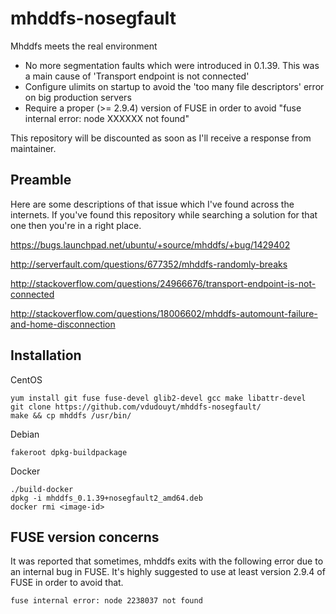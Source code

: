 # mhddfs-nosegfault

Mhddfs meets the real environment

* No more segmentation faults which were introduced in 0.1.39. This was a main cause of 'Transport endpoint is not connected'
* Configure ulimits on startup to avoid the 'too many file descriptors' error on big production servers
* Require a proper (>= 2.9.4) version of FUSE in order to avoid "fuse internal error: node XXXXXX not found"

This repository will be discounted as soon as I'll receive a response from maintainer.

## Preamble

Here are some descriptions of that issue which I've found across the internets. If you've found this repository while searching a solution for that one then you're in a right place.

https://bugs.launchpad.net/ubuntu/+source/mhddfs/+bug/1429402

http://serverfault.com/questions/677352/mhddfs-randomly-breaks

http://stackoverflow.com/questions/24966676/transport-endpoint-is-not-connected

http://stackoverflow.com/questions/18006602/mhddfs-automount-failure-and-home-disconnection 

## Installation

CentOS
```nohighlight
yum install git fuse fuse-devel glib2-devel gcc make libattr-devel
git clone https://github.com/vdudouyt/mhddfs-nosegfault/
make && cp mhddfs /usr/bin/
```

Debian
```nohighlight
fakeroot dpkg-buildpackage
```

Docker

```nohighlight
./build-docker
dpkg -i mhddfs_0.1.39+nosegfault2_amd64.deb
docker rmi <image-id>
```

## FUSE version concerns

It was reported that sometimes, mhddfs exits with the following error due to an internal bug in FUSE. It's highly suggested to use at least version 2.9.4 of FUSE in order to avoid that.

```nohighlight
fuse internal error: node 2238037 not found
```
